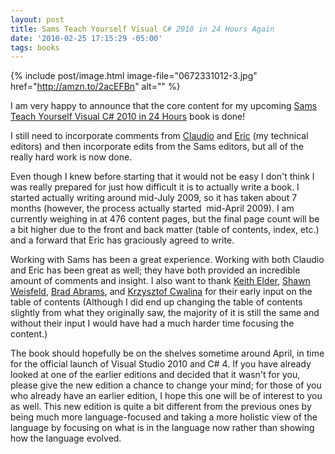 ```yaml
---
layout: post
title: Sams Teach Yourself Visual C# 2010 in 24 Hours Again
date: '2010-02-25 17:15:29 -05:00'
tags: books
---
```


{% include post/image.html image-file="0672331012-3.jpg" href="http://amzn.to/2acEFBn" alt="" %} 

I am very happy to announce that the core content for my upcoming <u>Sams Teach Yourself Visual C# 2010 in 24 Hours</u> book is done!

I still need to incorporate comments from [Claudio](http://claudiolassala.spaces.live.com) and [Eric](http://blogs.msdn.com/ericlippert) (my technical editors) and then incorporate edits from the Sams editors, but all of the really hard work is now done.

Even though I knew before starting that it would not be easy I don't think I was really prepared for just how difficult it is to actually write a book. I started actually writing around mid-July 2009, so it has taken about 7 months (however, the process actually started  mid-April 2009). I am currently weighing in at 476 content pages, but the final page count will be a bit higher due to the front and back matter (table of contents, index, etc.) and a forward that Eric has graciously agreed to write.

Working with Sams has been a great experience. Working with both Claudio and Eric has been great as well; they have both provided an incredible amount of comments and insight. I also want to thank [Keith Elder](http://keithelder.net/blog/), [Shawn Weisfeld](http://drowningintechnicaldebt.com/blogs/ShawnWeisfeld/default.aspx), [Brad Abrams](http://blogs.msdn.com/brada/), and [Krzysztof Cwalina](http://blogs.msdn.com/kcwalina/) for their early input on the table of contents (Although I did end up changing the table of contents slightly from what they originally saw, the majority of it is still the same and without their input I would have had a much harder time focusing the content.)

The book should hopefully be on the shelves sometime around April, in time for the official launch of Visual Studio 2010 and C# 4. If you have already looked at one of the earlier editions and decided that it wasn't for you, please give the new edition a chance to change your mind; for those of you who already have an earlier edition, I hope this one will be of interest to you as well. This new edition is quite a bit different from the previous ones by being much more language-focused and taking a more holistic view of the language by focusing on what is in the language now rather than showing how the language evolved.
